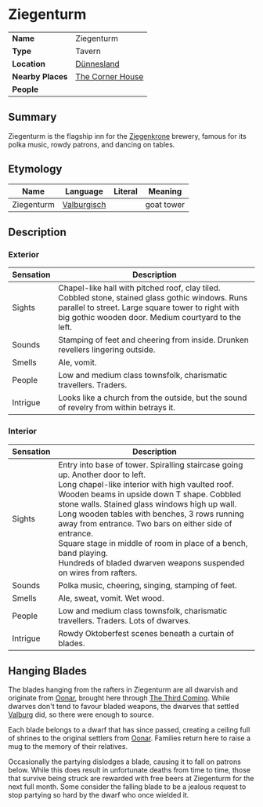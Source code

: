 # Ziegenturm

|||
| --- | --- |
| **Name** | Ziegenturm | place.4
| **Type** | Tavern |
| **Location** | [Dünnesland](../../towns/dunnesland.md) |
| **Nearby Places** | [The Corner House](the-corner-house.md) |
| **People** | |

## Summary

Ziegenturm is the flagship inn for the [Ziegenkrone](../../../organisations/business/ziegenkrone.md) brewery, famous for its polka music, rowdy patrons, and dancing on tables.

## Etymology

| Name | Language | Literal | Meaning | 
| --- | --- | --- | --- |
| Ziegenturm | [Valburgisch](../../../languages/valburgisch.md) || goat tower |

## Description

### Exterior

| Sensation | Description |
| ---- | --- |
| Sights | Chapel-like hall with pitched roof, clay tiled. Cobbled stone, stained glass gothic windows. Runs parallel to street. Large square tower to right with big gothic wooden door. Medium courtyard to the left. |
| Sounds | Stamping of feet and cheering from inside. Drunken revellers lingering outside. |
| Smells | Ale, vomit. |
| People | Low and medium class townsfolk, charismatic travellers. Traders. |
| Intrigue | Looks like a church from the outside, but the sound of revelry from within betrays it. |

### Interior

| Sensation | Description |
| ---- | --- |
| Sights | Entry into base of tower. Spiralling staircase going up. Another door to left.<br>Long chapel-like interior with high vaulted roof. Wooden beams in upside down T shape. Cobbled stone walls. Stained glass windows high up wall.<br>Long wooden tables with benches, 3 rows running away from entrance. Two bars on either side of entrance.<br>Square stage in middle of room in place of a bench, band playing.<br>Hundreds of bladed dwarven weapons suspended on wires from rafters. |
| Sounds | Polka music, cheering, singing, stamping of feet. |
| Smells | Ale, sweat, vomit. Wet wood. |
| People | Low and medium class townsfolk, charismatic travellers. Traders. Lots of dwarves. |
| Intrigue | Rowdy Oktoberfest scenes beneath a curtain of blades. |

## Hanging Blades

The blades hanging from the rafters in Ziegenturm are all dwarvish and originate from [Oonar](../../../planes/oonar.md), brought here through [The Third Coming](../../../history/events/the-third-coming.md). While dwarves don't tend to favour bladed weapons, the dwarves that settled [Valburg](../../../civilisations/nilsavnic-alliance/states/valburg.md) did, so there were enough to source.

Each blade belongs to a dwarf that has since passed, creating a ceiling full of shrines to the original settlers from [Oonar](../../../planes/oonar.md). Families return here to raise a mug to the memory of their relatives.

Occasionally the partying dislodges a blade, causing it to fall on patrons below. While this does result in unfortunate deaths from time to time, those that survive being struck are rewarded with free beers at Ziegenturm for the next full month. Some consider the falling blade to be a jealous request to stop partying so hard by the dwarf who once wielded it.
